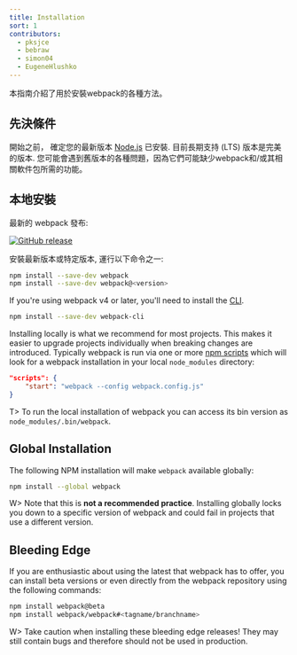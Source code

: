 ```yaml
---
title: Installation
sort: 1
contributors:
  - pksjce
  - bebraw
  - simon04
  - EugeneHlushko
---
```


本指南介紹了用於安裝webpack的各種方法。


## 先決條件

開始之前， 確定您的最新版本 [Node.js](https://nodejs.org/en/) 已安裝. 目前長期支持 (LTS) 版本是完美的版本. 您可能會遇到舊版本的各種問題，因為它們可能缺少webpack和/或其相關軟件包所需的功能。


## 本地安裝

最新的 webpack 發布:

[![GitHub release](https://img.shields.io/npm/v/webpack.svg?label=webpack&style=flat-square&maxAge=3600)](https://github.com/webpack/webpack/releases)

安裝最新版本或特定版本, 運行以下命令之一:

``` bash
npm install --save-dev webpack
npm install --save-dev webpack@<version>
```

If you're using webpack v4 or later, you'll need to install the [CLI](/api/cli/).

``` bash
npm install --save-dev webpack-cli
```

Installing locally is what we recommend for most projects. This makes it easier to upgrade projects individually when breaking changes are introduced. Typically webpack is run via one or more [npm scripts](https://docs.npmjs.com/misc/scripts) which will look for a webpack installation in your local `node_modules` directory:

```json
"scripts": {
	"start": "webpack --config webpack.config.js"
}
```

T> To run the local installation of webpack you can access its bin version as `node_modules/.bin/webpack`.


## Global Installation

The following NPM installation will make `webpack` available globally:

``` bash
npm install --global webpack
```

W> Note that this is __not a recommended practice__. Installing globally locks you down to a specific version of webpack and could fail in projects that use a different version.


## Bleeding Edge

If you are enthusiastic about using the latest that webpack has to offer, you can install beta versions or even directly from the webpack repository using the following commands:

``` bash
npm install webpack@beta
npm install webpack/webpack#<tagname/branchname>
```

W> Take caution when installing these bleeding edge releases! They may still contain bugs and therefore should not be used in production.
